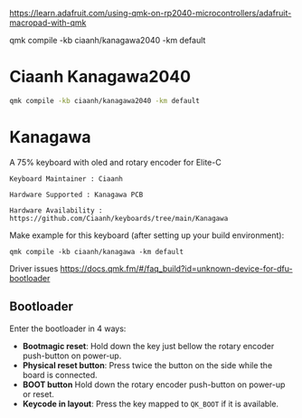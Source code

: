https://learn.adafruit.com/using-qmk-on-rp2040-microcontrollers/adafruit-macropad-with-qmk

qmk compile -kb ciaanh/kanagawa2040 -km default

# Ciaanh Kanagawa2040


```sh
qmk compile -kb ciaanh/kanagawa2040 -km default
```

# Kanagawa

A 75% keyboard with oled and rotary encoder for Elite-C

    Keyboard Maintainer : Ciaanh

    Hardware Supported : Kanagawa PCB  

    Hardware Availability : https://github.com/Ciaanh/keyboards/tree/main/Kanagawa


Make example for this keyboard (after setting up your build environment):

    qmk compile -kb ciaanh/kanagawa -km default

Driver issues https://docs.qmk.fm/#/faq_build?id=unknown-device-for-dfu-bootloader


## Bootloader

Enter the bootloader in 4 ways:

* **Bootmagic reset**: Hold down the key just bellow the rotary encoder push-button on power-up.
* **Physical reset button**: Press twice the button on the side while the board is connected.
* **BOOT button** Hold down the rotary encoder push-button on power-up or reset.
* **Keycode in layout**: Press the key mapped to `QK_BOOT` if it is available.
